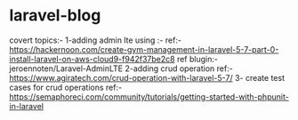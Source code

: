 # laravel-blog
covert topics:-
1-adding admin lte using :-
ref:-https://hackernoon.com/create-gym-management-in-laravel-5-7-part-0-install-laravel-on-aws-cloud9-f942f37be2c8
ref blugin:- jeroennoten/Laravel-AdminLTE
2-adding crud operation
ref:- https://www.agiratech.com/crud-operation-with-laravel-5-7/
3- create test cases for crud operations
ref:- https://semaphoreci.com/community/tutorials/getting-started-with-phpunit-in-laravel
